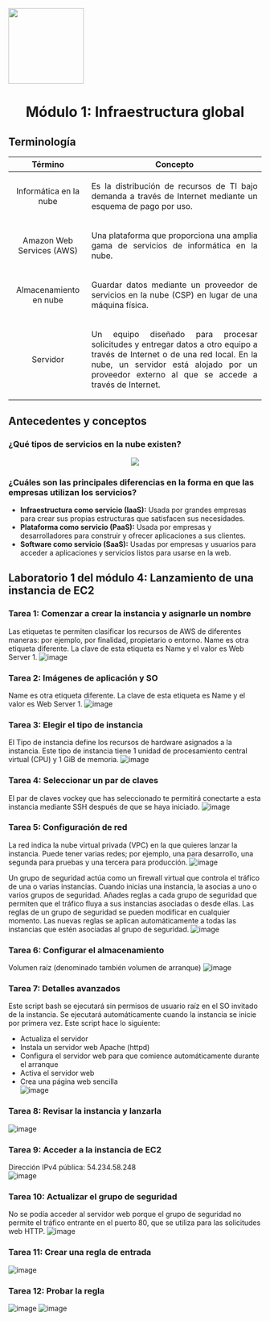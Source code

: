 <p align="left">
  <img src="https://semanadelcannabis.cayetano.edu.pe/assets/img/logo-upch.png" width="150">
  <h1 align="center">Módulo 1: Infraestructura global</h1>
</p>

## Terminología
| Término | Concepto |
| :------------: | :------------: |
| Informática en la nube | <p align="justify">Es la distribución de recursos de TI bajo demanda a través de Internet mediante un esquema de pago por uso.</p>|
| Amazon Web Services (AWS) | <p align="justify">Una plataforma que proporciona una amplia gama de servicios de informática en la nube.</p>|
| Almacenamiento en nube | <p align="justify">Guardar datos mediante un proveedor de servicios en la nube (CSP) en lugar de una máquina física.</p>|
| Servidor | <p align="justify">Un equipo diseñado para procesar solicitudes y entregar datos a otro equipo a través de Internet o de una red local. En la nube, un servidor está alojado por un proveedor externo al que se accede a través de Internet.</p>|


## Antecedentes y conceptos
### ¿Qué tipos de servicios en la nube existen?
<p align= "center">
  <img src="https://github.com/EdwinJaraOFC/CDRPersonal/assets/150296803/d43bdcde-5149-406a-9f2b-967b9c0506c0">
</p>

### ¿Cuáles son las principales diferencias en la forma en que las empresas utilizan los servicios?
<p align="justify">
  
- **Infraestructura como servicio (IaaS):** Usada por grandes empresas para crear sus propias estructuras que satisfacen sus necesidades.
- **Plataforma como servicio (PaaS):** Usada por empresas y desarrolladores para construir y ofrecer aplicaciones a sus clientes.
- **Software como servicio (SaaS):** Usadas por empresas y usuarios para acceder a aplicaciones y servicios listos para usarse en la web.</p>

## Laboratorio 1 del módulo 4: Lanzamiento de una instancia de EC2
### Tarea 1: Comenzar a crear la instancia y asignarle un nombre
Las etiquetas te permiten clasificar los recursos de AWS de diferentes maneras: por ejemplo, por finalidad, propietario o entorno. Name es otra etiqueta diferente. La clave de esta etiqueta es Name y el valor es Web Server 1.
![image](https://github.com/EdwinJaraOFC/CDRPersonal/assets/150296803/14f1c374-6706-4dd9-9cad-2cf677439326)

### Tarea 2: Imágenes de aplicación y SO
Name es otra etiqueta diferente. La clave de esta etiqueta es Name y el valor es Web Server 1.
![image](https://github.com/EdwinJaraOFC/CDRPersonal/assets/150296803/ea6e03aa-f864-4c0b-b796-dfc01880757a)

### Tarea 3: Elegir el tipo de instancia
El Tipo de instancia define los recursos de hardware asignados a la instancia. Este tipo de instancia tiene 1 unidad de procesamiento central virtual (CPU) y 1 GiB de memoria.
![image](https://github.com/EdwinJaraOFC/CDRPersonal/assets/150296803/06b2710e-81ad-458e-99cc-1fec667f4951)

### Tarea 4: Seleccionar un par de claves
El par de claves vockey que has seleccionado te permitirá conectarte a esta instancia mediante SSH después de que se haya iniciado.
![image](https://github.com/EdwinJaraOFC/CDRPersonal/assets/150296803/fa55f25c-367d-4f62-8e9d-91a96a63c7de)

### Tarea 5: Configuración de red
La red indica la nube virtual privada (VPC) en la que quieres lanzar la instancia. Puede tener varias redes; por ejemplo, una para desarrollo, una segunda para pruebas y una tercera para producción.
![image](https://github.com/EdwinJaraOFC/CDRPersonal/assets/150296803/14d38ada-9985-4e3e-a2b8-a0305a6b3bdd)

Un grupo de seguridad actúa como un firewall virtual que controla el tráfico de una o varias instancias. Cuando inicias una instancia, la asocias a uno o varios grupos de seguridad. Añades reglas a cada grupo de seguridad que permiten que el tráfico fluya a sus instancias asociadas o desde ellas. Las reglas de un grupo de seguridad se pueden modificar en cualquier momento. Las nuevas reglas se aplican automáticamente a todas las instancias que estén asociadas al grupo de seguridad.
![image](https://github.com/EdwinJaraOFC/CDRPersonal/assets/150296803/4d91c33c-af47-43ec-a506-e642165e3711)

### Tarea 6: Configurar el almacenamiento
Volumen raíz (denominado también volumen de arranque)
![image](https://github.com/EdwinJaraOFC/CDRPersonal/assets/150296803/8c86d2f9-6bb8-4dfd-bd99-199ce07cd9c4)

### Tarea 7: Detalles avanzados
Este script bash se ejecutará sin permisos de usuario raíz en el SO invitado de la instancia. Se ejecutará automáticamente cuando la instancia se inicie por primera vez. Este script hace lo siguiente:
- Actualiza el servidor
- Instala un servidor web Apache (httpd)
- Configura el servidor web para que comience automáticamente durante el arranque
- Activa el servidor web
- Crea una página web sencilla<br>
![image](https://github.com/EdwinJaraOFC/CDRPersonal/assets/150296803/d9ad2277-ec78-4314-a730-a7b24fc31886)

### Tarea 8: Revisar la instancia y lanzarla
![image](https://github.com/EdwinJaraOFC/CDRPersonal/assets/150296803/ee52942a-43c6-44ff-8f35-08528ea627c7)

### Tarea 9: Acceder a la instancia de EC2
Dirección IPv4 pública: 54.234.58.248<br>
![image](https://github.com/EdwinJaraOFC/CDRPersonal/assets/150296803/53f995a6-3ec0-412c-9e0f-6950845f71e5)

### Tarea 10: Actualizar el grupo de seguridad
No se podía acceder al servidor web porque el grupo de seguridad no permite el tráfico entrante en el puerto 80, que se utiliza para las solicitudes web HTTP.
![image](https://github.com/EdwinJaraOFC/CDRPersonal/assets/150296803/d316065e-1be4-48bd-b06b-5edf67f6f609)

### Tarea 11: Crear una regla de entrada
![image](https://github.com/EdwinJaraOFC/CDRPersonal/assets/150296803/88e69497-560d-4dc6-b77b-1d874e3e3b4a)

### Tarea 12: Probar la regla
![image](https://github.com/EdwinJaraOFC/CDRPersonal/assets/150296803/407d72ef-700d-4ccf-aac5-29f4eb246c26)
![image](https://github.com/EdwinJaraOFC/CDRPersonal/assets/150296803/3cb23b1b-515e-4edd-89cc-24edeb7fee10)
